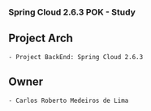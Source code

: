### Spring Cloud 2.6.3 POK - Study

## Project Arch
	- Project BackEnd: Spring Cloud 2.6.3
	
## Owner
	- Carlos Roberto Medeiros de Lima
	

